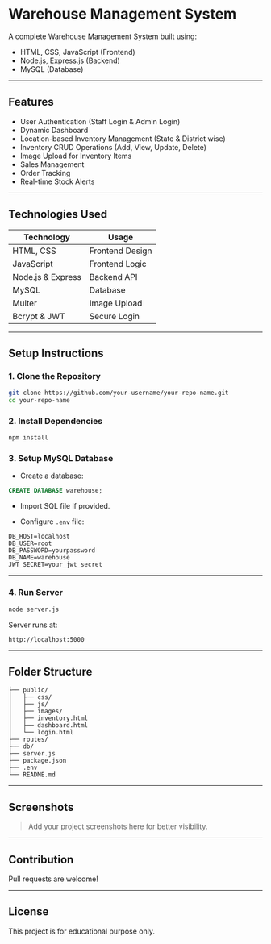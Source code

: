 
# Warehouse Management System

A complete Warehouse Management System built using:

- HTML, CSS, JavaScript (Frontend)
- Node.js, Express.js (Backend)
- MySQL (Database)

---

## Features

- User Authentication (Staff Login & Admin Login)
- Dynamic Dashboard
- Location-based Inventory Management (State & District wise)
- Inventory CRUD Operations (Add, View, Update, Delete)
- Image Upload for Inventory Items
- Sales Management
- Order Tracking
- Real-time Stock Alerts

---

## Technologies Used

| Technology  | Usage |
|-------------|-----------------|
| HTML, CSS   | Frontend Design |
| JavaScript  | Frontend Logic |
| Node.js & Express | Backend API |
| MySQL       | Database |
| Multer      | Image Upload |
| Bcrypt & JWT | Secure Login |

---

## Setup Instructions

### 1. Clone the Repository
```bash
git clone https://github.com/your-username/your-repo-name.git
cd your-repo-name
```

### 2. Install Dependencies
```bash
npm install
```

### 3. Setup MySQL Database
- Create a database:
```sql
CREATE DATABASE warehouse;
```

- Import SQL file if provided.

- Configure `.env` file:
```
DB_HOST=localhost
DB_USER=root
DB_PASSWORD=yourpassword
DB_NAME=warehouse
JWT_SECRET=your_jwt_secret
```

---

### 4. Run Server
```bash
node server.js
```

Server runs at:
```
http://localhost:5000
```

---

## Folder Structure
```
├── public/
│   ├── css/
│   ├── js/
│   ├── images/
│   ├── inventory.html
│   ├── dashboard.html
│   └── login.html
├── routes/
├── db/
├── server.js
├── package.json
├── .env
└── README.md
```

---

## Screenshots

> Add your project screenshots here for better visibility.

---

## Contribution

Pull requests are welcome!

---

## License

This project is for educational purpose only.
